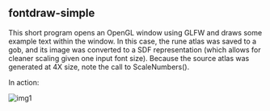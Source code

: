 ## fontdraw-simple
This short program opens an OpenGL window using GLFW and draws some example text within the window. In this case, the rune atlas was saved to a gob, and its image was converted to a SDF representation (which allows for cleaner scaling given one input font size). Because the source atlas was generated at 4X size, note the call to ScaleNumbers().

In action:

![img1](http://i.imgur.com/8dxkNgz.png)
